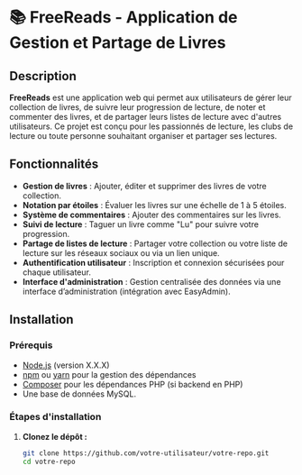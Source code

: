 # 📚 FreeReads - Application de Gestion et Partage de Livres

## Description
**FreeReads** est une application web qui permet aux utilisateurs de gérer leur collection de livres, de suivre leur progression de lecture, de noter et commenter des livres, et de partager leurs listes de lecture avec d'autres utilisateurs. Ce projet est conçu pour les passionnés de lecture, les clubs de lecture ou toute personne souhaitant organiser et partager ses lectures.

## Fonctionnalités
- **Gestion de livres** : Ajouter, éditer et supprimer des livres de votre collection.
- **Notation par étoiles** : Évaluer les livres sur une échelle de 1 à 5 étoiles.
- **Système de commentaires** : Ajouter des commentaires sur les livres.
- **Suivi de lecture** : Taguer un livre comme "Lu" pour suivre votre progression.
- **Partage de listes de lecture** : Partager votre collection ou votre liste de lecture sur les réseaux sociaux ou via un lien unique.
- **Authentification utilisateur** : Inscription et connexion sécurisées pour chaque utilisateur.
- **Interface d'administration** : Gestion centralisée des données via une interface d’administration (intégration avec EasyAdmin).

## Installation
### Prérequis
- [Node.js](https://nodejs.org/) (version X.X.X)
- [npm](https://www.npmjs.com/) ou [yarn](https://yarnpkg.com/) pour la gestion des dépendances
- [Composer](https://getcomposer.org/) pour les dépendances PHP (si backend en PHP)
- Une base de données MySQL.

### Étapes d'installation
1. **Clonez le dépôt :**
   ```bash
   git clone https://github.com/votre-utilisateur/votre-repo.git
   cd votre-repo
